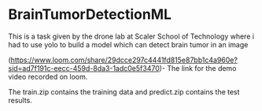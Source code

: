 # BrainTumorDetectionML
This is a task given by the drone lab at Scaler School of Technology where i had to use yolo to build a model which can detect brain tumor in an image 

(https://www.loom.com/share/29dcce297c4441fd815e87bb1c4a960e?sid=ad7f191c-eecc-459d-8da3-1adc0e5f3470)- The link for the demo video recorded on loom.

The train.zip contains the training data and predict.zip contains the test results.
